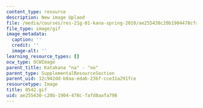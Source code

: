 ```yaml
---
content_type: resource
description: New image Uplaod
file: /media/courses/res-21g-01-kana-spring-2010/ae255430c20b1904478cfafd8aafa798_0542.gif
file_type: image/gif
image_metadata:
  caption: ''
  credit: ''
  image-alt: ''
learning_resource_types: []
ocw_type: OCWImage
parent_title: Katakana "na" - "no"
parent_type: SupplementalResourceSection
parent_uid: 12c942dd-b8aa-edab-23bf-cce31a291fce
resourcetype: Image
title: 0542.gif
uid: ae255430-c20b-1904-478c-fafd8aafa798
---
```

